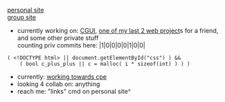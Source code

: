 [personal site](https://2lag.day)  
[group site](https://kus.ooo)


- currently working on: [CGUI](https://github.com/2lag/CGUI), [one of my last 2 web project](https://almightyhuey.github.io)s for a friend, and some other private stuff   
counting priv commits here: |1|0|0|0|0|1|0|0|
```
( <!DOCTYPE html> || document.getElementById("css") ) && 
    ( bool c_plus_plus || c = malloc( i * sizeof(int) ) ) )
```
- currently: [working towards cpe](https://cppinstitute.org/cpe-c-certified-entry-level-programmer-certification)
- looking 4 collab on: anything
- reach me: "links" cmd on personal site^
